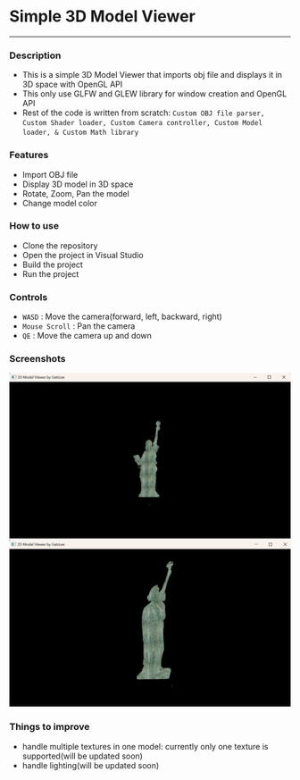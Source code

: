 # Simple 3D Model Viewer

---

### Description

- This is a simple 3D Model Viewer that imports obj file and displays it in 3D space with OpenGL API
- This only use GLFW and GLEW library for window creation and OpenGL API
- Rest of the code is written from scratch: `Custom OBJ file parser, Custom Shader loader, Custom Camera controller, Custom Model loader, & Custom Math library`

### Features

- Import OBJ file
- Display 3D model in 3D space
- Rotate, Zoom, Pan the model
- Change model color

### How to use

- Clone the repository
- Open the project in Visual Studio
- Build the project
- Run the project

### Controls

- `WASD` : Move the camera(forward, left, backward, right)
- `Mouse Scroll` : Pan the camera
- `QE` : Move the camera up and down

### Screenshots

![Screenshot](https://github.com/GatsLee/Simple3DModelViewer/blob/master/Screenshots/ScreenShot1.png)
![Screenshot](https://github.com/GatsLee/Simple3DModelViewer/blob/master/Screenshots/ScreenShot2.png)

### Things to improve

- handle multiple textures in one model: currently only one texture is supported(will be updated soon)
- handle lighting(will be updated soon)
